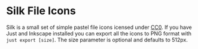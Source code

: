 # Silk File Icons

Silk is a small set of simple pastel file icons icensed under [CC0](https://creativecommons.org/publicdomain/zero/1.0/).
If you have Just and Inkscape installed you can export all the icons to PNG format with `just export [size]`. The size parameter is optional and defaults to 512px.